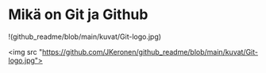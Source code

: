 # Mikä on Git ja Github

!(github_readme/blob/main/kuvat/Git-logo.jpg)

<img src "https://github.com/JKeronen/github_readme/blob/main/kuvat/Git-logo.jpg">
